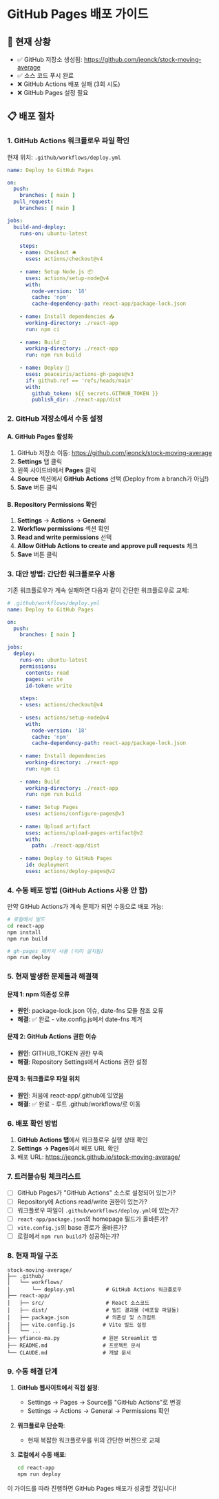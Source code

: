 # GitHub Pages 배포 가이드

## 🚀 현재 상황
- ✅ GitHub 저장소 생성됨: https://github.com/jeonck/stock-moving-average
- ✅ 소스 코드 푸시 완료
- ❌ GitHub Actions 배포 실패 (3회 시도)
- ❌ GitHub Pages 설정 필요

## 📋 배포 절차

### 1. GitHub Actions 워크플로우 파일 확인

현재 위치: `.github/workflows/deploy.yml`

```yaml
name: Deploy to GitHub Pages

on:
  push:
    branches: [ main ]
  pull_request:
    branches: [ main ]

jobs:
  build-and-deploy:
    runs-on: ubuntu-latest
    
    steps:
    - name: Checkout 🛎️
      uses: actions/checkout@v4
      
    - name: Setup Node.js 📦
      uses: actions/setup-node@v4
      with:
        node-version: '18'
        cache: 'npm'
        cache-dependency-path: react-app/package-lock.json
        
    - name: Install dependencies 📥
      working-directory: ./react-app
      run: npm ci
      
    - name: Build 🔧
      working-directory: ./react-app
      run: npm run build
      
    - name: Deploy 🚀
      uses: peaceiris/actions-gh-pages@v3
      if: github.ref == 'refs/heads/main'
      with:
        github_token: ${{ secrets.GITHUB_TOKEN }}
        publish_dir: ./react-app/dist
```

### 2. GitHub 저장소에서 수동 설정

#### A. GitHub Pages 활성화
1. GitHub 저장소 이동: https://github.com/jeonck/stock-moving-average
2. **Settings** 탭 클릭
3. 왼쪽 사이드바에서 **Pages** 클릭
4. **Source** 섹션에서 **GitHub Actions** 선택 (Deploy from a branch가 아님!)
5. **Save** 버튼 클릭

#### B. Repository Permissions 확인
1. **Settings** → **Actions** → **General**
2. **Workflow permissions** 섹션 확인
3. **Read and write permissions** 선택
4. **Allow GitHub Actions to create and approve pull requests** 체크
5. **Save** 버튼 클릭

### 3. 대안 방법: 간단한 워크플로우 사용

기존 워크플로우가 계속 실패하면 다음과 같이 간단한 워크플로우로 교체:

```yaml
# .github/workflows/deploy.yml
name: Deploy to GitHub Pages

on:
  push:
    branches: [ main ]

jobs:
  deploy:
    runs-on: ubuntu-latest
    permissions:
      contents: read
      pages: write
      id-token: write
    
    steps:
    - uses: actions/checkout@v4
    
    - uses: actions/setup-node@v4
      with:
        node-version: '18'
        cache: 'npm'
        cache-dependency-path: react-app/package-lock.json
    
    - name: Install dependencies
      working-directory: ./react-app
      run: npm ci
    
    - name: Build
      working-directory: ./react-app
      run: npm run build
    
    - name: Setup Pages
      uses: actions/configure-pages@v3
    
    - name: Upload artifact
      uses: actions/upload-pages-artifact@v2
      with:
        path: ./react-app/dist
    
    - name: Deploy to GitHub Pages
      id: deployment
      uses: actions/deploy-pages@v2
```

### 4. 수동 배포 방법 (GitHub Actions 사용 안 함)

만약 GitHub Actions가 계속 문제가 되면 수동으로 배포 가능:

```bash
# 로컬에서 빌드
cd react-app
npm install
npm run build

# gh-pages 패키지 사용 (이미 설치됨)
npm run deploy
```

### 5. 현재 발생한 문제들과 해결책

#### 문제 1: npm 의존성 오류
- **원인**: package-lock.json 이슈, date-fns 모듈 참조 오류
- **해결**: ✅ 완료 - vite.config.js에서 date-fns 제거

#### 문제 2: GitHub Actions 권한 이슈
- **원인**: GITHUB_TOKEN 권한 부족
- **해결**: Repository Settings에서 Actions 권한 설정

#### 문제 3: 워크플로우 파일 위치
- **원인**: 처음에 react-app/.github에 있었음
- **해결**: ✅ 완료 - 루트 .github/workflows/로 이동

### 6. 배포 확인 방법

1. **GitHub Actions 탭**에서 워크플로우 실행 상태 확인
2. **Settings → Pages**에서 배포 URL 확인
3. 배포 URL: https://jeonck.github.io/stock-moving-average/

### 7. 트러블슈팅 체크리스트

- [ ] GitHub Pages가 "GitHub Actions" 소스로 설정되어 있는가?
- [ ] Repository에 Actions read/write 권한이 있는가?
- [ ] 워크플로우 파일이 `.github/workflows/deploy.yml`에 있는가?
- [ ] `react-app/package.json`의 homepage 필드가 올바른가?
- [ ] `vite.config.js`의 base 경로가 올바른가?
- [ ] 로컬에서 `npm run build`가 성공하는가?

### 8. 현재 파일 구조

```
stock-moving-average/
├── .github/
│   └── workflows/
│       └── deploy.yml          # GitHub Actions 워크플로우
├── react-app/
│   ├── src/                    # React 소스코드
│   ├── dist/                   # 빌드 결과물 (배포할 파일들)
│   ├── package.json            # 의존성 및 스크립트
│   ├── vite.config.js         # Vite 빌드 설정
│   └── ...
├── yfiance-ma.py              # 원본 Streamlit 앱
├── README.md                  # 프로젝트 문서
└── CLAUDE.md                  # 개발 문서
```

### 9. 수동 해결 단계

1. **GitHub 웹사이트에서 직접 설정**:
   - Settings → Pages → Source를 "GitHub Actions"로 변경
   - Settings → Actions → General → Permissions 확인

2. **워크플로우 단순화**:
   - 현재 복잡한 워크플로우를 위의 간단한 버전으로 교체

3. **로컬에서 수동 배포**:
   ```bash
   cd react-app
   npm run deploy
   ```

이 가이드를 따라 진행하면 GitHub Pages 배포가 성공할 것입니다!